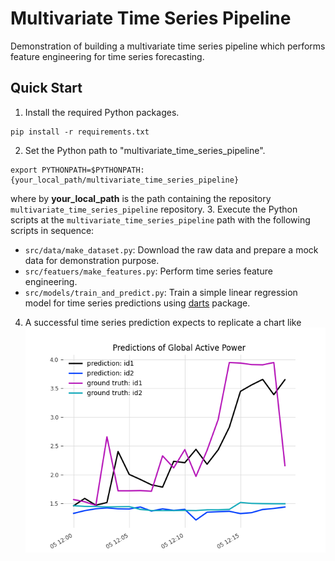 Multivariate Time Series Pipeline
==============================

Demonstration of building a multivariate time series pipeline which performs feature engineering for time series forecasting.

## Quick Start
1. Install the required Python packages.  
```
pip install -r requirements.txt
```
2. Set the Python path to "multivariate_time_series_pipeline".
```
export PYTHONPATH=$PYTHONPATH:{your_local_path/multivariate_time_series_pipeline}
```
where by **your_local_path** is the path containing the repository 
`multivariate_time_series_pipeline` repository.
3. Execute the Python scripts at the `multivariate_time_series_pipeline` path with the following 
scripts in sequence:  
   - `src/data/make_dataset.py`: Download the raw data and prepare a mock data for demonstration purpose.
   - `src/featuers/make_features.py`: Perform time series feature engineering.
   - `src/models/train_and_predict.py`: Train a simple linear regression model for time series predictions using [darts](https://github.com/unit8co/darts) package.
4. A successful time series prediction expects to replicate a chart like 
![predictions_global_active_power.png](reports/figures/predictions_global_active_power.png) 

